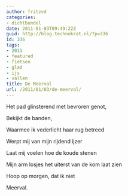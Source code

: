 ```yaml
---
author: fritzvd
categories:
- dichtbundel
date: 2011-01-03T09:49:22Z
guid: http://blog.technokrat.nl/?p=336
id: 336
tags:
- 2011
- featured
- fietsen
- glad
- ijs
- vallen
title: De Meerval
url: /2011/01/03/de-meerval/
---
```


Het pad glinsterend met bevroren genot,
  
Bekijkt de banden,
  
Waarmee ik vederlicht haar rug betreed

Werpt mij van mijn rijdend ijzer
  
Laat mij voelen hoe de koude stenen
  
Mijn arm losjes het uiterst van de kom laat zien

Hoop op morgen, dat ik niet
  
Meerval.